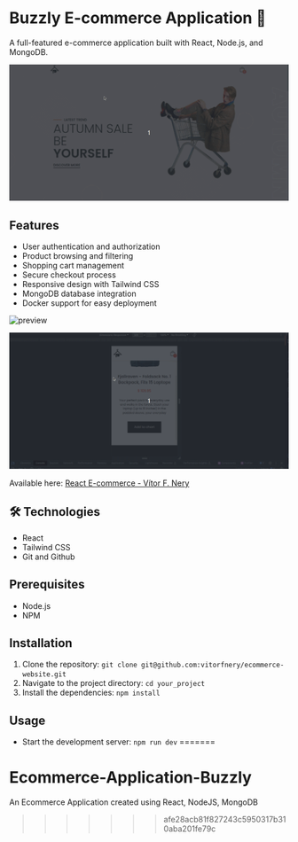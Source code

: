 # Buzzly E-commerce Application 🛒

A full-featured e-commerce application built with React, Node.js, and MongoDB.

![preview](./.github/preview_intro.gif)

## Features

- User authentication and authorization
- Product browsing and filtering
- Shopping cart management
- Secure checkout process
- Responsive design with Tailwind CSS
- MongoDB database integration
- Docker support for easy deployment


![preview](./.github/preview_products.gif)

![preview](./.github/preview_responsiveness.gif)

Available here: [React E-commerce - Vítor F. Nery](https://react-ecommerce-vitorfnery.netlify.app/)

## 🛠️ Technologies 

- React 
- Tailwind CSS
- Git and Github

## Prerequisites

- Node.js
- NPM

## Installation

1. Clone the repository: `git clone git@github.com:vitorfnery/ecommerce-website.git`
2. Navigate to the project directory: `cd your_project`
3. Install the dependencies: `npm install`

## Usage

- Start the development server: `npm run dev`
=======
# Ecommerce-Application-Buzzly
An Ecommerce Application created using React, NodeJS, MongoDB
>>>>>>> afe28acb81f827243c5950317b310aba201fe79c
